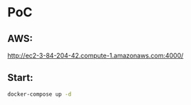 # PoC

## AWS: 
http://ec2-3-84-204-42.compute-1.amazonaws.com:4000/

## Start:
```bash
docker-compose up -d
```